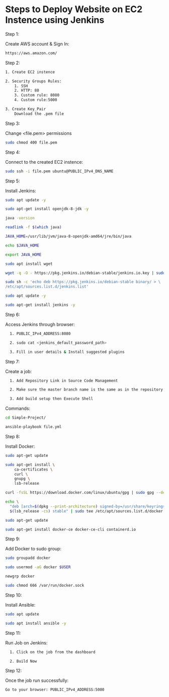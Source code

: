 # Steps to Deploy Website on EC2 Instence using Jenkins


Step 1: 

Create AWS account & Sign In: 
```sh
https://aws.amazon.com/
```

Step 2:
```sh
1. Create EC2 instence

2. Security Groups Rules:
    1. SSH
    2. HTTP: 80
    3. Custom rule: 8080
    4. Custom rule:5000

3. Create Key_Pair
    Download the .pem file
```

Step 3:

Change <file.pem> permissions

```sh
sudo chmod 400 file.pem
```

Step 4:

Connect to the created EC2 instence:
```sh
sudo ssh -i file.pem ubuntu@PUBLIC_IPv4_DNS_NAME
```

Step 5:

Install Jenkins:
```sh
sudo apt update -y

sudo apt-get install openjdk-8-jdk -y 

java -version

readlink -f $(which java)

JAVA_HOME=/usr/lib/jvm/java-8-openjdk-amd64/jre/bin/java

echo $JAVA_HOME

export JAVA_HOME

sudo apt install wget 

wget -q -O - https://pkg.jenkins.io/debian-stable/jenkins.io.key | sudo apt-key add -

sudo sh -c 'echo deb https://pkg.jenkins.io/debian-stable binary/ > \
/etc/apt/sources.list.d/jenkins.list'

sudo apt update -y 

sudo apt-get install jenkins -y
```

Step 6:

Access Jenkins through browser:
```sh
  1. PUBLIC_IPv4_ADDRESS:8080

  2. sudo cat <jenkins_default_password_path>

  3. Fill in user details & Install suggested plugins
```

Step 7:

Create a job:
```sh
  1. Add Repository Link in Source Code Management

  2. Make sure the master branch name is the same as in the repository */main  or */master

  3. Add build setup then Execute Shell 
```

Commands:
```sh
cd Simple-Project/

ansible-playbook file.yml
```

Step 8: 

Install Docker:
```sh
sudo apt-get update

sudo apt-get install \
    ca-certificates \
    curl \
    gnupg \
    lsb-release

curl -fsSL https://download.docker.com/linux/ubuntu/gpg | sudo gpg --dearmor -o /usr/share/keyrings/docker-archive-keyring.gpg

echo \
  "deb [arch=$(dpkg --print-architecture) signed-by=/usr/share/keyrings/docker-archive-keyring.gpg] https://download.docker.com/linux/ubuntu \
  $(lsb_release -cs) stable" | sudo tee /etc/apt/sources.list.d/docker.list > /dev/null

sudo apt-get update

sudo apt-get install docker-ce docker-ce-cli containerd.io
```

Step 9: 

Add Docker to sudo group:
```sh
sudo groupadd docker

sudo usermod -aG docker $USER

newgrp docker 

sudo chmod 666 /var/run/docker.sock
```

Step 10: 

Install Ansible:
```sh
sudo apt update

sudo apt install ansible -y
```

Step 11: 

Run Job on Jenkins:
```sh
  1. Click on the job from the dashboard

  2. Build Now
```

Step 12: 

Once the job run successfully:
```sh
Go to your browser: PUBLIC_IPv4_ADDRESS:5000
```